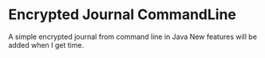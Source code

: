 # Encrypted Journal CommandLine
A simple encrypted journal from command line in Java
New features will be added when I get time. 
